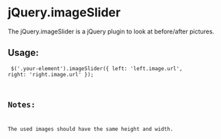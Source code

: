 jQuery.imageSlider
==================
The jQuery.imageSlider is a jQuery plugin to look at before/after pictures.

Usage:
------
<code> $('.your-element').imageSlider({
    left: 'left.image.url',
    right: 'right.image.url'
});

Notes:
------
The used images should have the same height and width.